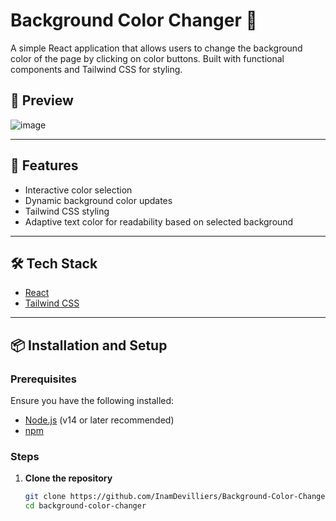 # Background Color Changer 🌈

A simple React application that allows users to change the background color of the page by clicking on color buttons. Built with functional components and Tailwind CSS for styling.

## 📸 Preview
![image](https://github.com/user-attachments/assets/0baeb4af-0730-40be-bb19-97fa0e06aa90)

---

## 🚀 Features

- Interactive color selection
- Dynamic background color updates
- Tailwind CSS styling
- Adaptive text color for readability based on selected background

---

## 🛠️ Tech Stack

- [React](https://reactjs.org/)
- [Tailwind CSS](https://tailwindcss.com/)

---

## 📦 Installation and Setup

### Prerequisites

Ensure you have the following installed:

- [Node.js](https://nodejs.org/) (v14 or later recommended)
- [npm](https://www.npmjs.com/)

### Steps

1. **Clone the repository**
   ```bash
   git clone https://github.com/InamDevilliers/Background-Color-Changer.git
   cd background-color-changer
